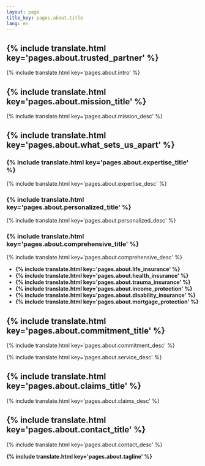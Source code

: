 ```yaml
---
layout: page
title_key: pages.about.title
lang: en
---
```


## {% include translate.html key='pages.about.trusted_partner' %}

{% include translate.html key='pages.about.intro' %}

## {% include translate.html key='pages.about.mission_title' %}

{% include translate.html key='pages.about.mission_desc' %}

## {% include translate.html key='pages.about.what_sets_us_apart' %}

### {% include translate.html key='pages.about.expertise_title' %}
{% include translate.html key='pages.about.expertise_desc' %}

### {% include translate.html key='pages.about.personalized_title' %}
{% include translate.html key='pages.about.personalized_desc' %}

### {% include translate.html key='pages.about.comprehensive_title' %}
{% include translate.html key='pages.about.comprehensive_desc' %}
- **{% include translate.html key='pages.about.life_insurance' %}**
- **{% include translate.html key='pages.about.health_insurance' %}**
- **{% include translate.html key='pages.about.trauma_insurance' %}**
- **{% include translate.html key='pages.about.income_protection' %}**
- **{% include translate.html key='pages.about.disability_insurance' %}**
- **{% include translate.html key='pages.about.mortgage_protection' %}**

## {% include translate.html key='pages.about.commitment_title' %}

{% include translate.html key='pages.about.commitment_desc' %}

{% include translate.html key='pages.about.service_desc' %}

## {% include translate.html key='pages.about.claims_title' %}

{% include translate.html key='pages.about.claims_desc' %}

## {% include translate.html key='pages.about.contact_title' %}

{% include translate.html key='pages.about.contact_desc' %}

**{% include translate.html key='pages.about.tagline' %}**
